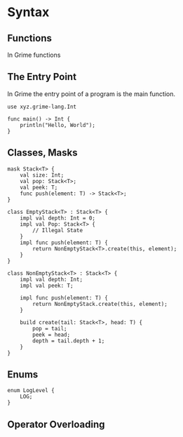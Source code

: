 # Syntax

## Functions
In Grime functions 

## The Entry Point
In Grime the entry point of a program is the main function.

```grime
use xyz.grime-lang.Int

func main() -> Int {
	println("Hello, World");
}
```

## Classes, Masks

```grime
mask Stack<T> {
	val size: Int;
	val pop: Stack<T>;
	val peek: T;
	func push(element: T) -> Stack<T>;
}

class EmptyStack<T> : Stack<T> {
	impl val depth: Int = 0;
	impl val Pop: Stack<T> {
		// Illegal State
	}
	impl func push(element: T) {
		return NonEmptyStack<T>.create(this, element);
	}
}

class NonEmptyStack<T> : Stack<T> {
	impl val depth: Int;
	impl val peek: T;

	impl func push(element: T) {
		return NonEmptyStack.create(this, element);
	}

	build create(tail: Stack<T>, head: T) {
		pop = tail;
		peek = head;
		depth = tail.depth + 1;
	}
}
```

## Enums

```grime
enum LogLevel {
	LOG;
}
```


## Operator Overloading
